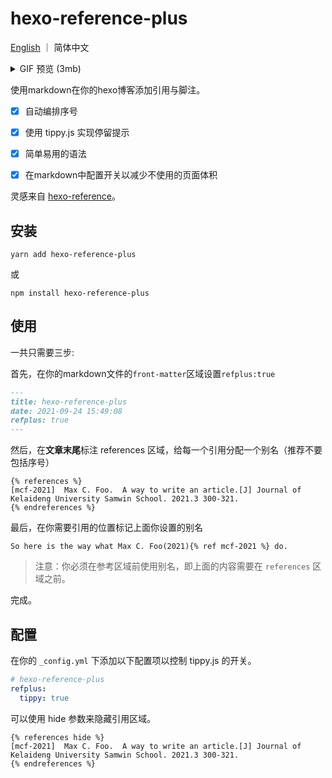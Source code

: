 # hexo-reference-plus
[English](https://github.com/MaxChang3/hexo-reference-plus) ｜ 简体中文
<details>
<summary>GIF 预览 (3mb)</summary>

![](https://z3.ax1x.com/2021/09/27/4gfIiD.gif)

</details>

使用markdown在你的hexo博客添加引用与脚注。

- [x] 自动编排序号

- [x] 使用 tippy.js 实现停留提示

- [x] 简单易用的语法

- [x] 在markdown中配置开关以减少不使用的页面体积


灵感来自 [hexo-reference](https://github.com/kchen0x/hexo-reference)。

## 安装
```
yarn add hexo-reference-plus
```
或
```
npm install hexo-reference-plus
```

## 使用
一共只需要三步:

首先，在你的markdown文件的`front-matter`区域设置`refplus:true`
```markdown
---
title: hexo-reference-plus
date: 2021-09-24 15:49:08
refplus: true
---
```


然后，在**文章末尾**标注 references 区域，给每一个引用分配一个别名（推荐不要包括序号）
```
{% references %}
[mcf-2021]  Max C. Foo.  A way to write an article.[J] Journal of Kelaideng University Samwin School. 2021.3 300-321.
{% endreferences %}
```
最后，在你需要引用的位置标记上面你设置的别名
```
So here is the way what Max C. Foo(2021){% ref mcf-2021 %} do.
```
> 注意：你必须在参考区域前使用别名，即上面的内容需要在 `references` 区域之前。
> 
完成。

## 配置

在你的 `_config.yml` 下添加以下配置项以控制 tippy.js 的开关。
```yaml
# hexo-reference-plus
refplus:
  tippy: true
```

可以使用 hide 参数来隐藏引用区域。
```
{% references hide %}
[mcf-2021]  Max C. Foo.  A way to write an article.[J] Journal of Kelaideng University Samwin School. 2021.3 300-321.
{% endreferences %}
```
